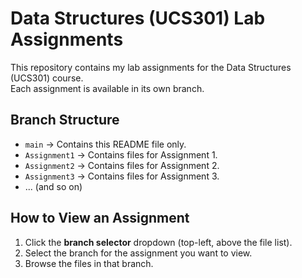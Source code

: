 # Data Structures (UCS301) Lab Assignments

This repository contains my lab assignments for the Data Structures (UCS301) course.  
Each assignment is available in its own branch.

## Branch Structure
- `main` → Contains this README file only.
- `Assignment1` → Contains files for Assignment 1.
- `Assignment2` → Contains files for Assignment 2.
- `Assignment3` → Contains files for Assignment 3.
- ... (and so on)

## How to View an Assignment
1. Click the **branch selector** dropdown (top-left, above the file list).
2. Select the branch for the assignment you want to view.
3. Browse the files in that branch.
